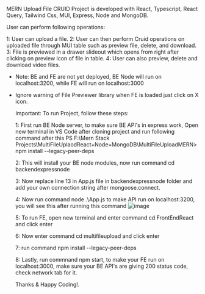 MERN Upload File CRUID Project is developed with React, Typescript, React Query, Tailwind Css, MUI, Express, Node and MongoDB.

User can perform following operations: 

1: User can upload a file.
2: User can then perform Cruid operations on uploaded file through MUI table such as preview file, delete, and download.
3: File is previewed in a drawer slideout which opens from right after clicking on preview icon of file in table.
4: User can also preview, delete and download video files.


- Note: BE and FE are not yet deployed, BE Node will run on localhost:3200, while FE will run on localhost:3000
- Ignore warning of File Previewer library when FE is loaded just click on X icon.

  Important: To run Project, follow these steps:

  1: First run BE Node server, to make sure BE API's in express work, Open new terminal in VS Code after cloning project and run following command after this PS F:\Mern Stack Projects\MultiFileUplaodReact+Node+MongoDB\MultiFileUploadMERN> npm install --legacy-peer-deps
  
  2: This will install your BE node modules, now run command cd backendexpressnode
  
  3: Now replace line 13 in App.js file in backendexpressnode folder and add your own connection string after mongoose.connect.
  
  4: Now run command node .\App.js to make API run on localhost:3200, you will see this after running this command ![image](https://github.com/Moeexpro/MERNUploadFileCRUID/assets/45965772/f4e1d89f-5fed-4cdf-acf1-253076d1e447)

  
  5: To run FE, open new terminal and enter command cd FrontEndReact and click enter
  
  6: Now enter command cd multifileupload and click enter
  
  7: run command npm install --legacy-peer-deps
  
  8: Lastly, run commnand npm start, to make your FE run on localhost:3000, make sure your BE API's are giving 200 status code, check network tab for it.
  


  Thanks & Happy Coding!.
